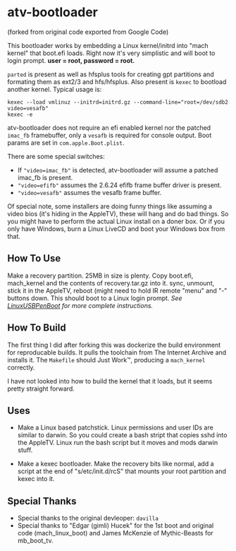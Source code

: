 # atv-bootloader

(forked from original code exported from Google Code)

This bootloader works by embedding a Linux kernel/initrd into "mach kernel" that boot.efi loads. Right now it's very simplistic and will boot to login prompt. **user = root, password = root.**

`parted` is present as well as hfsplus tools for creating gpt partitions and formating them as ext2/3 and hfs/hfsplus. Also present is `kexec` to bootload another kernel. Typical usage is:

```
kexec --load vmlinuz --initrd=initrd.gz --command-line="root=/dev/sdb2 video=vesafb"
kexec -e
```

atv-bootloader does not require an efi enabled kernel nor the patched `imac_fb` framebuffer, only a `vesafb` is required for console output. Boot params are set in `com.apple.Boot.plist`. 

There are some special switches: 

* If `"video=imac_fb"` is detected, atv-bootloader will assume a patched imac_fb is present. 
* `"video=efifb"` assumes the 2.6.24 efifb frame buffer driver is present. 
* `"video=vesafb"` assumes the vesafb frame buffer.

Of special note, some installers are doing funny things like assuming a video bios (it's hiding in the AppleTV), these will hang and do bad things.  So you might have to perform the actual Linux install on a doner box. Or if you only have Windows, burn a Linux LiveCD and boot your Windows box from that.

## How To Use

Make a recovery partition. 25MB in size is plenty. Copy boot.efi, mach_kernel and the contents of recovery.tar.gz into it. sync, unmount, stick it in the AppleTV, reboot (might need to hold IR remote "menu" and "-" buttons down. This should boot to a Linux login prompt. *See [LinuxUSBPenBoot](https://github.com/lemonjesus/atv-bootloader/wiki/LinuxUSBPenBoot) for more complete instructions.*

## How To Build
The first thing I did after forking this was dockerize the build environment for reproducable builds. It pulls the toolchain from The Internet Archive and installs it. The `Makefile` should Just Work™, producing a `mach_kernel` correctly.

I have not looked into how to build the kernel that it loads, but it seems pretty straight forward.

## Uses
* Make a Linux based patchstick. Linux permissions and user IDs are similar to darwin. So you could create a bash stript that copies sshd into the AppleTV. Linux run the bash script but it moves and mods darwin stuff.

* Make a kexec bootloader. Make the recovery bits like normal, add a script at the end of "s/etc/init.d/rcS" that mounts your root partition and kexec into it.


## Special Thanks
* Special thanks to the original devleoper: `davilla`
* Special thanks to "Edgar (gimli) Hucek" for the 1st boot and original code (mach_linux_boot) and James McKenzie of Mythic-Beasts for mb_boot_tv.


